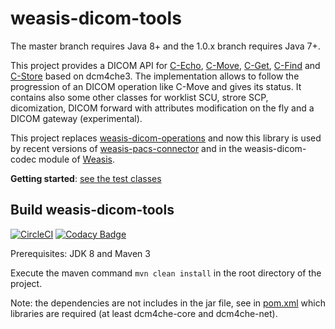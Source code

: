 # weasis-dicom-tools #

The master branch requires Java 8+ and the 1.0.x branch requires Java 7+.

This project provides a DICOM API for [C-Echo](src/main/java/org/weasis/dicom/op/Echo.java), [C-Move](src/main/java/org/weasis/dicom/op/CMove.java), [C-Get](src/main/java/org/weasis/dicom/op/CGet.java), [C-Find](src/main/java/org/weasis/dicom/op/CFind.java) and [C-Store](src/main/java/org/weasis/dicom/op/CStore.java) based on dcm4che3. The implementation allows to follow the progression of an DICOM operation like C-Move and gives its status. It contains also some other classes for worklist SCU, strore SCP, dicomization, DICOM forward with attributes modification on the fly and a DICOM gateway (experimental).

This project replaces [weasis-dicom-operations](https://github.com/nroduit/weasis-dicom-operations) and now this library is used by recent versions of [weasis-pacs-connector](https://github.com/nroduit/weasis-pacs-connector) and in the weasis-dicom-codec module of [Weasis](https://github.com/nroduit/Weasis).

**Getting started**: [see the test classes](https://github.com/nroduit/weasis-dicom-tools/tree/master/src/test/java/org/weasis/dicom)

## Build weasis-dicom-tools ##
[![CircleCI](https://circleci.com/gh/nroduit/weasis-dicom-tools.svg?style=svg&circle-token=574daa639fe437af07cc9abed3bd024d17a56505)](https://circleci.com/gh/nroduit/weasis-dicom-tools) [![Codacy Badge](https://api.codacy.com/project/badge/Grade/59629585bee1428c813a0d5e0c20cd95)](https://www.codacy.com/app/nicolas.roduit/weasis-dicom-tools?utm_source=github.com&amp;utm_medium=referral&amp;utm_content=nroduit/weasis-dicom-tools&amp;utm_campaign=Badge_Grade)

Prerequisites: JDK 8 and Maven 3

Execute the maven command `mvn clean install` in the root directory of the project.

Note: the dependencies are not includes in the jar file, see in [pom.xml](pom.xml) which libraries are required (at least dcm4che-core and dcm4che-net).
